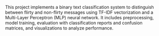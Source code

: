 This project implements a binary text classification system to distinguish between flirty and non-flirty messages using TF-IDF vectorization and a Multi-Layer Perceptron (MLP) neural network. It includes preprocessing, model training, evaluation with classification reports and confusion matrices, and visualizations to analyze performance.
